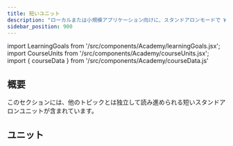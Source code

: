 ```yaml
---
title: 短いユニット
description: "ローカルまたは小規模アプリケーション向けに、スタンドアロンモードで Weaviate をセットアップします。"
sidebar_position: 900
---
```


import LearningGoals from '/src/components/Academy/learningGoals.jsx';
import CourseUnits from '/src/components/Academy/courseUnits.jsx';
import { courseData } from '/src/components/Academy/courseData.js'

## <i class="fa-solid fa-chalkboard-user"></i> 概要

このセクションには、他のトピックとは独立して読み進められる短いスタンドアロンユニットが含まれています。

## <i class="fa-solid fa-book-open-reader"></i> ユニット

<CourseUnits courseData={courseData} courseName="standalone" />